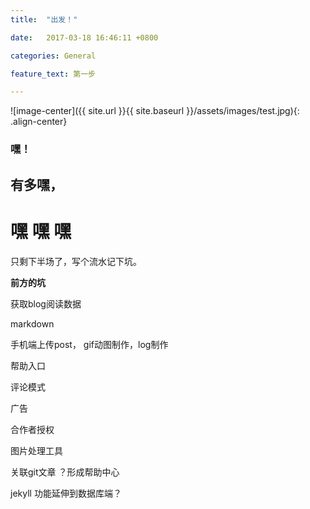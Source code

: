 ```yaml
---
title:  "出发！"

date:   2017-03-18 16:46:11 +0800

categories: General

feature_text: 第一步 

---
```


![image-center]({{ site.url }}{{ site.baseurl }}/assets/images/test.jpg){: .align-center}

### 嘿！

##  有多嘿，

# 嘿    嘿    嘿



只剩下半场了，写个流水记下坑。



**前方的坑**

获取blog阅读数据

markdown

手机端上传post， gif动图制作，log制作

帮助入口  

评论模式

广告

合作者授权

图片处理工具

关联git文章 ？形成帮助中心

jekyll 功能延伸到数据库端？





